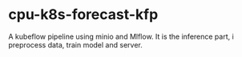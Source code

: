 # cpu-k8s-forecast-kfp
A kubeflow pipeline using minio and Mlflow. It is the inference part, i preprocess data, train model and server.
